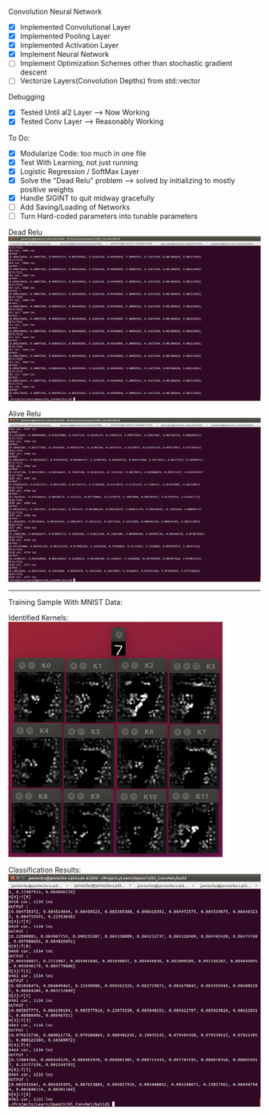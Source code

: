 Convolution Neural Network

- [x] Implemented Convolutional Layer
- [x] Implemented Pooling Layer
- [x] Implemented Activation Layer 
- [x] Implement Neural Network
- [ ] Implement Optimization Schemes other than stochastic gradient descent
- [ ] Vectorize Layers(Convolution Depths) from std::vector

Debugging
- [x] Tested Until al2 Layer --> Now Working
- [x] Tested Conv Layer --> Reasonably Working

To Do:
- [x] Modularize Code: too much in one file
- [x] Test With Learning, not just running
- [x] Logistic Regression / SoftMax Layer
- [x] Solve the "Dead Relu" problem --> solved by initializing to mostly positive weights
- [x] Handle SIGINT to quit midway gracefully
- [ ] Add Saving/Loading of Networks
- [ ] Turn Hard-coded parameters into tunable parameters

Dead Relu
![Dead Relu](images/DeadRelu.png)

Alive Relu
![Alive Relu](images/AliveRelu.png)

---
Training Sample With MNIST Data:

Identified Kernels:
![Kernels](images/Kernels.png)

Classification Results:
![Results](images/Results.png)
